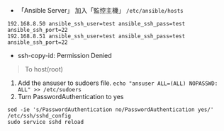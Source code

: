 - 「Ansible Server」 加入「監控主機」 `/etc/ansible/hosts`
```
192.168.8.50 ansible_ssh_user=test ansible_ssh_pass=test ansible_ssh_port=22
192.168.8.51 ansible_ssh_user=test ansible_ssh_pass=test ansible_ssh_port=22
```
- ssh-copy-id: Permission Denied
>To host(root)
1. Add the ansuser to sudoers file. 
```echo "ansuser ALL=(ALL) NOPASSWD: ALL" >> /etc/sudoers```
2. Turn PasswordAuthentication to yes
```
sed -ie 's/PasswordAuthentication no/PasswordAuthentication yes/' /etc/ssh/sshd_config
sudo service sshd reload
```
